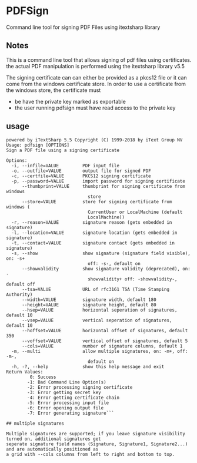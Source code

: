 # PDFSign
Command line tool for signing PDF Files using itextsharp library

## Notes
This is a command line tool that allows signing of pdf files using certificates.
the actual PDF manipulation is performed using the itextsharp library v5.5

The signing certificate can can either be provided as a pkcs12 file or it can come from 
the windows certificate store. In order to use a certificate from the windows store,
the certificate must
  - be have the private key marked as exportable
  - the user running pdfsign must have read access to the private key
  
## usage
```pdfsign v1.2.0, (c) 2019 icomedias GmbH
powered by iTextSharp 5.5 Copyright (C) 1999-2018 by iText Group NV
Usage: pdfsign [OPTIONS]
Sign a PDF file using a signing certificate

Options:
  -i, --infile=VALUE         PDF input file
  -o, --outfile=VALUE        output file for signed PDF
  -c, --certfile=VALUE       PKCS12 signing certificate
  -p, --password=VALUE       import password for signing certificate
      --thumbprint=VALUE     thumbprint for signing certificate from windows
                               store
      --store=VALUE          store for signing certificate from windows (
                               CurrentUser or LocalMachine (default
                               LocalMachine))
  -r, --reason=VALUE         signature reason (gets embedded in signature)
  -l, --location=VALUE       signature location (gets embedded in signature)
  -t, --contact=VALUE        signature contact (gets embedded in signature)
  -s, --show                 show signature (signature field visible), on: -s+
                               off: -s-, default on
      --showvalidity         show signature validity (deprecated), on: -
                               showvalidity+ off: -showvalidity-, default off
      --tsa=VALUE            URL of rfc3161 TSA (Time Stamping Authority)
      --width=VALUE          signature width, default 180
      --height=VALUE         signature height, default 80
      --hsep=VALUE           horizontal seperation of signatures, default 10
      --vsep=VALUE           vertical seperation of signatures, default 10
      --hoffset=VALUE        horizontal offset of signatures, default 350
      --voffset=VALUE        vertical offset of signatures, default 5
      --cols=VALUE           number of signature columns, default 1
  -m, --multi                allow multiple signatures, on: -m+, off: -m-,
                               default on
  -h, -?, --help             show this help message and exit
Return Values:
         0: Success
        -1: Bad Command Line Option(s)
        -2: Error processing signing certificate
        -3: Error getting secret key
        -4: Error getting certificate chain
        -5: Error processing input file
        -6: Error opening output file
        -7: Error generating signature```

## multiple signatures

Multiple signatures are supported; if you leave signature visibility turned on, additional signatures get 
seperate signature field names (Signature, Signature1, Signature2...) and are automatically positioned as 
a grid with --cols columns from left to right and bottom to top.
